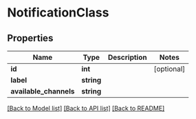 # NotificationClass

## Properties
Name | Type | Description | Notes
------------ | ------------- | ------------- | -------------
**id** | **int** |  | [optional] 
**label** | **string** |  | 
**available_channels** | **string** |  | 

[[Back to Model list]](../README.md#documentation-for-models) [[Back to API list]](../README.md#documentation-for-api-endpoints) [[Back to README]](../README.md)


